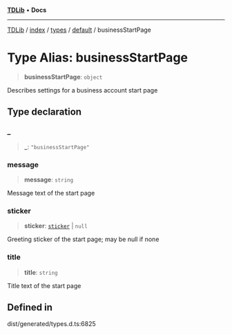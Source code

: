 [**TDLib**](../../../../../../README.md) • **Docs**

***

[TDLib](../../../../../../modules.md) / [index](../../../../../README.md) / [types](../../../README.md) / [default](../README.md) / businessStartPage

# Type Alias: businessStartPage

> **businessStartPage**: `object`

Describes settings for a business account start page

## Type declaration

### \_

> **\_**: `"businessStartPage"`

### message

> **message**: `string`

Message text of the start page

### sticker

> **sticker**: [`sticker`](sticker-1.md) \| `null`

Greeting sticker of the start page; may be null if none

### title

> **title**: `string`

Title text of the start page

## Defined in

dist/generated/types.d.ts:6825
